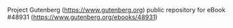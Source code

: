 Project Gutenberg (https://www.gutenberg.org) public repository for eBook #48931 (https://www.gutenberg.org/ebooks/48931)
